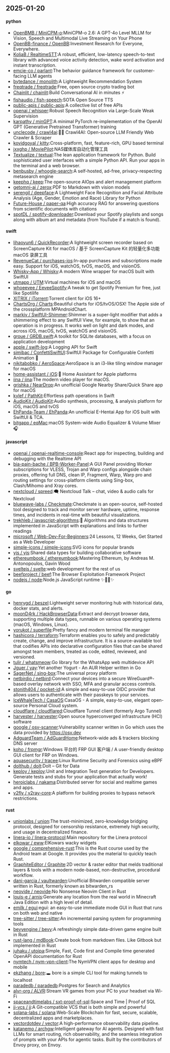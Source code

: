 ## 2025-01-20

#### python
* [OpenBMB / MiniCPM-o](https://github.com/OpenBMB/MiniCPM-o):MiniCPM-o 2.6: A GPT-4o Level MLLM for Vision, Speech and Multimodal Live Streaming on Your Phone
* [OpenBB-finance / OpenBB](https://github.com/OpenBB-finance/OpenBB):Investment Research for Everyone, Everywhere.
* [KoljaB / RealtimeSTT](https://github.com/KoljaB/RealtimeSTT):A robust, efficient, low-latency speech-to-text library with advanced voice activity detection, wake word activation and instant transcription.
* [emcie-co / parlant](https://github.com/emcie-co/parlant):The behavior guidance framework for customer-facing LLM agents
* [bytedance / monolith](https://github.com/bytedance/monolith):A Lightweight Recommendation System
* [freqtrade / freqtrade](https://github.com/freqtrade/freqtrade):Free, open source crypto trading bot
* [Chainlit / chainlit](https://github.com/Chainlit/chainlit):Build Conversational AI in minutes ⚡️
* [fishaudio / fish-speech](https://github.com/fishaudio/fish-speech):SOTA Open Source TTS
* [public-apis / public-apis](https://github.com/public-apis/public-apis):A collective list of free APIs
* [openai / whisper](https://github.com/openai/whisper):Robust Speech Recognition via Large-Scale Weak Supervision
* [karpathy / minGPT](https://github.com/karpathy/minGPT):A minimal PyTorch re-implementation of the OpenAI GPT (Generative Pretrained Transformer) training
* [unclecode / crawl4ai](https://github.com/unclecode/crawl4ai):🚀🤖 Crawl4AI: Open-source LLM Friendly Web Crawler & Scraper
* [kovidgoyal / kitty](https://github.com/kovidgoyal/kitty):Cross-platform, fast, feature-rich, GPU based terminal
* [jxxghp / MoviePilot](https://github.com/jxxghp/MoviePilot):NAS媒体库自动化管理工具
* [Textualize / textual](https://github.com/Textualize/textual):The lean application framework for Python. Build sophisticated user interfaces with a simple Python API. Run your apps in the terminal and a web browser.
* [benbusby / whoogle-search](https://github.com/benbusby/whoogle-search):A self-hosted, ad-free, privacy-respecting metasearch engine
* [keephq / keep](https://github.com/keephq/keep):The open-source AIOps and alert management platform
* [getomni-ai / zerox](https://github.com/getomni-ai/zerox):PDF to Markdown with vision models
* [serengil / deepface](https://github.com/serengil/deepface):A Lightweight Face Recognition and Facial Attribute Analysis (Age, Gender, Emotion and Race) Library for Python
* [Future-House / paper-qa](https://github.com/Future-House/paper-qa):High accuracy RAG for answering questions from scientific documents with citations
* [spotDL / spotify-downloader](https://github.com/spotDL/spotify-downloader):Download your Spotify playlists and songs along with album art and metadata (from YouTube if a match is found).

#### swift
* [lihaoyun6 / QuickRecorder](https://github.com/lihaoyun6/QuickRecorder):A lightweight screen recorder based on ScreenCapture Kit for macOS / 基于 ScreenCapture Kit 的轻量化多功能 macOS 录屏工具
* [RevenueCat / purchases-ios](https://github.com/RevenueCat/purchases-ios):In-app purchases and subscriptions made easy. Support for iOS, watchOS, tvOS, macOS, and visionOS.
* [Whisky-App / Whisky](https://github.com/Whisky-App/Whisky):A modern Wine wrapper for macOS built with SwiftUI
* [utmapp / UTM](https://github.com/utmapp/UTM):Virtual machines for iOS and macOS
* [whoeevee / EeveeSpotify](https://github.com/whoeevee/EeveeSpotify):A tweak to get Spotify Premium for free, just like Spotilife
* [XITRIX / iTorrent](https://github.com/XITRIX/iTorrent):Torrent client for iOS 16+
* [ChartsOrg / Charts](https://github.com/ChartsOrg/Charts):Beautiful charts for iOS/tvOS/OSX! The Apple side of the crossplatform MPAndroidChart.
* [markiv / SwiftUI-Shimmer](https://github.com/markiv/SwiftUI-Shimmer):Shimmer is a super-light modifier that adds a shimmering effect to any SwiftUI View, for example, to show that an operation is in progress. It works well on light and dark modes, and across iOS, macOS, tvOS, watchOS and visionOS.
* [groue / GRDB.swift](https://github.com/groue/GRDB.swift):A toolkit for SQLite databases, with a focus on application development
* [apple / swift-log](https://github.com/apple/swift-log):A Logging API for Swift
* [simibac / ConfettiSwiftUI](https://github.com/simibac/ConfettiSwiftUI):SwiftUI Package for Configurable Confetti Animation 🎉
* [nikitabobko / AeroSpace](https://github.com/nikitabobko/AeroSpace):AeroSpace is an i3-like tiling window manager for macOS
* [home-assistant / iOS](https://github.com/home-assistant/iOS):📱 Home Assistant for Apple platforms
* [iina / iina](https://github.com/iina/iina):The modern video player for macOS.
* [grishka / NearDrop](https://github.com/grishka/NearDrop):An unofficial Google Nearby Share/Quick Share app for macOS
* [kylef / PathKit](https://github.com/kylef/PathKit):Effortless path operations in Swift
* [AudioKit / AudioKit](https://github.com/AudioKit/AudioKit):Audio synthesis, processing, & analysis platform for iOS, macOS and tvOS
* [EhPanda-Team / EhPanda](https://github.com/EhPanda-Team/EhPanda):An unofficial E-Hentai App for iOS built with SwiftUI & TCA.
* [bitgapp / eqMac](https://github.com/bitgapp/eqMac):macOS System-wide Audio Equalizer & Volume Mixer 🎧

#### javascript
* [openai / openai-realtime-console](https://github.com/openai/openai-realtime-console):React app for inspecting, building and debugging with the Realtime API
* [bia-pain-bache / BPB-Worker-Panel](https://github.com/bia-pain-bache/BPB-Worker-Panel):A GUI Panel providing Worker subscriptions for VLESS, Trojan and Warp configs alongside chain proxies, offering full DNS, clean IP, Fragment, Warp, Warp pro and routing settings for cross-platform clients using Sing-box, Clash/Mihomo and Xray cores.
* [nextcloud / spreed](https://github.com/nextcloud/spreed):🗨️ Nextcloud Talk – chat, video & audio calls for Nextcloud
* [bluewave-labs / Checkmate](https://github.com/bluewave-labs/Checkmate):Checkmate is an open-source, self-hosted tool designed to track and monitor server hardware, uptime, response times, and incidents in real-time with beautiful visualizations.
* [trekhleb / javascript-algorithms](https://github.com/trekhleb/javascript-algorithms):📝 Algorithms and data structures implemented in JavaScript with explanations and links to further readings
* [microsoft / Web-Dev-For-Beginners](https://github.com/microsoft/Web-Dev-For-Beginners):24 Lessons, 12 Weeks, Get Started as a Web Developer
* [simple-icons / simple-icons](https://github.com/simple-icons/simple-icons):SVG icons for popular brands
* [yjs / yjs](https://github.com/yjs/yjs):Shared data types for building collaborative software
* [ethereumbook / ethereumbook](https://github.com/ethereumbook/ethereumbook):Mastering Ethereum, by Andreas M. Antonopoulos, Gavin Wood
* [sveltejs / svelte](https://github.com/sveltejs/svelte):web development for the rest of us
* [beefproject / beef](https://github.com/beefproject/beef):The Browser Exploitation Framework Project
* [nodejs / node](https://github.com/nodejs/node):Node.js JavaScript runtime ✨🐢🚀✨

#### go
* [henrygd / beszel](https://github.com/henrygd/beszel):Lightweight server monitoring hub with historical data, docker stats, and alerts.
* [moonD4rk / HackBrowserData](https://github.com/moonD4rk/HackBrowserData):Extract and decrypt browser data, supporting multiple data types, runnable on various operating systems (macOS, Windows, Linux).
* [yorukot / superfile](https://github.com/yorukot/superfile):Pretty fancy and modern terminal file manager
* [hashicorp / terraform](https://github.com/hashicorp/terraform):Terraform enables you to safely and predictably create, change, and improve infrastructure. It is a source-available tool that codifies APIs into declarative configuration files that can be shared amongst team members, treated as code, edited, reviewed, and versioned.
* [tulir / whatsmeow](https://github.com/tulir/whatsmeow):Go library for the WhatsApp web multidevice API
* [Jguer / yay](https://github.com/Jguer/yay):Yet another Yogurt - An AUR Helper written in Go
* [SagerNet / sing-box](https://github.com/SagerNet/sing-box):The universal proxy platform
* [netbirdio / netbird](https://github.com/netbirdio/netbird):Connect your devices into a secure WireGuard®-based overlay network with SSO, MFA and granular access controls.
* [stonith404 / pocket-id](https://github.com/stonith404/pocket-id):A simple and easy-to-use OIDC provider that allows users to authenticate with their passkeys to your services.
* [IceWhaleTech / CasaOS](https://github.com/IceWhaleTech/CasaOS):CasaOS - A simple, easy-to-use, elegant open-source Personal Cloud system.
* [cloudflare / cloudflared](https://github.com/cloudflare/cloudflared):Cloudflare Tunnel client (formerly Argo Tunnel)
* [harvester / harvester](https://github.com/harvester/harvester):Open source hyperconverged infrastructure (HCI) software
* [google / osv-scanner](https://github.com/google/osv-scanner):Vulnerability scanner written in Go which uses the data provided by https://osv.dev
* [AdguardTeam / AdGuardHome](https://github.com/AdguardTeam/AdGuardHome):Network-wide ads & trackers blocking DNS server
* [koho / frpmgr](https://github.com/koho/frpmgr):Windows 平台的 FRP GUI 客户端 / A user-friendly desktop GUI client for FRP on Windows.
* [aquasecurity / tracee](https://github.com/aquasecurity/tracee):Linux Runtime Security and Forensics using eBPF
* [dolthub / dolt](https://github.com/dolthub/dolt):Dolt – Git for Data
* [keploy / keploy](https://github.com/keploy/keploy):Unit and Integration Test generation for Developers. Generate tests and stubs for your application that actually work!
* [heroiclabs / nakama](https://github.com/heroiclabs/nakama):Distributed server for social and realtime games and apps.
* [v2fly / v2ray-core](https://github.com/v2fly/v2ray-core):A platform for building proxies to bypass network restrictions.

#### rust
* [unionlabs / union](https://github.com/unionlabs/union):The trust-minimized, zero-knowledge bridging protocol, designed for censorship resistance, extremely high security, and usage in decentralized finance.
* [linera-io / linera-protocol](https://github.com/linera-io/linera-protocol):Main repository for the Linera protocol
* [elkowar / eww](https://github.com/elkowar/eww):ElKowars wacky widgets
* [google / comprehensive-rust](https://github.com/google/comprehensive-rust):This is the Rust course used by the Android team at Google. It provides you the material to quickly teach Rust.
* [GraphiteEditor / Graphite](https://github.com/GraphiteEditor/Graphite):2D vector & raster editor that melds traditional layers & tools with a modern node-based, non-destructive, procedural workflow.
* [dani-garcia / vaultwarden](https://github.com/dani-garcia/vaultwarden):Unofficial Bitwarden compatible server written in Rust, formerly known as bitwarden_rs
* [neovide / neovide](https://github.com/neovide/neovide):No Nonsense Neovim Client in Rust
* [louis-e / arnis](https://github.com/louis-e/arnis):Generate any location from the real world in Minecraft Java Edition with a high level of detail.
* [emilk / egui](https://github.com/emilk/egui):egui: an easy-to-use immediate mode GUI in Rust that runs on both web and native
* [tree-sitter / tree-sitter](https://github.com/tree-sitter/tree-sitter):An incremental parsing system for programming tools
* [bevyengine / bevy](https://github.com/bevyengine/bevy):A refreshingly simple data-driven game engine built in Rust
* [rust-lang / mdBook](https://github.com/rust-lang/mdBook):Create book from markdown files. Like Gitbook but implemented in Rust
* [juhaku / utoipa](https://github.com/juhaku/utoipa):Simple, Fast, Code first and Compile time generated OpenAPI documentation for Rust
* [nymtech / nym-vpn-client](https://github.com/nymtech/nym-vpn-client):The NymVPN client apps for desktop and mobile
* [ekzhang / bore](https://github.com/ekzhang/bore):🕳 bore is a simple CLI tool for making tunnels to localhost
* [paradedb / paradedb](https://github.com/paradedb/paradedb):Postgres for Search and Analytics
* [alvr-org / ALVR](https://github.com/alvr-org/ALVR):Stream VR games from your PC to your headset via Wi-Fi
* [spaceandtimelabs / sxt-proof-of-sql](https://github.com/spaceandtimelabs/sxt-proof-of-sql):Space and Time | Proof of SQL
* [jj-vcs / jj](https://github.com/jj-vcs/jj):A Git-compatible VCS that is both simple and powerful
* [solana-labs / solana](https://github.com/solana-labs/solana):Web-Scale Blockchain for fast, secure, scalable, decentralized apps and marketplaces.
* [vectordotdev / vector](https://github.com/vectordotdev/vector):A high-performance observability data pipeline.
* [katanemo / archgw](https://github.com/katanemo/archgw):Intelligent gateway for AI agents. Designed with fast LLMs for smart routing, rich observability, and the seamless integration of prompts with your APIs for agentic tasks. Built by the contributors of Envoy proxy, on Envoy.
